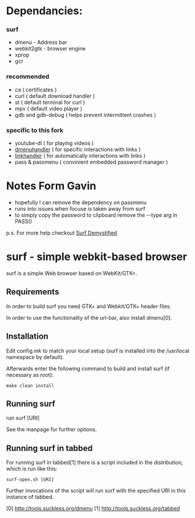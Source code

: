 Dependancies:
=============
### surf
- dmenu - Address bar
- webkit2gtk - browser engine
- xprop
- gcr

### recommended
- ca   ( certificates )
- curl ( default download handler )
- st   ( default terminal for curl )
- mpv  ( default video player )
- gdb and gdb-debug ( helps prevent intermittent crashes )

### specific to this fork
- youtube-dl   ( for playing videos )
- [dmenuhandler](https://github.com/Gavinok/scripts/blob/master/dmenu/dmenuhandler) ( for specific interactions with links )
- [linkhandler](https://github.com/Gavinok/scripts/blob/master/linkhandler)  ( for automatically interactions with links )
- pass & passmenu ( convinient embedded password manager )

Notes Form Gavin
================
- hopefully I can remove the dependency on passmenu
- runs into issues when focuse is taken away from surf
- to simply copy the password to clipboard remove the --type arg in PASS()
	
p.s. For more help checkout [Surf Demystified](http://troubleshooters.com/linux/surf.htm)

surf - simple webkit-based browser
==================================
surf is a simple Web browser based on WebKit/GTK+.

Requirements
------------
In order to build surf you need GTK+ and Webkit/GTK+ header files.

In order to use the functionality of the url-bar, also install dmenu[0].

Installation
------------
Edit config.mk to match your local setup (surf is installed into
the /usr/local namespace by default).

Afterwards enter the following command to build and install surf (if
necessary as root):

    make clean install

Running surf
------------
run
	surf [URI]

See the manpage for further options.

Running surf in tabbed
----------------------
For running surf in tabbed[1] there is a script included in the distribution,
which is run like this:

	surf-open.sh [URI]

Further invocations of the script will run surf with the specified URI in this
instance of tabbed.

[0] http://tools.suckless.org/dmenu
[1] http://tools.suckless.org/tabbed

